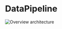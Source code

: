 # DataPipeline

![Overview architecture](https://github.com/TimBeutelspacher/DataPipeline/edit/master/images/DataPipeline_overview.png "Architecture")
